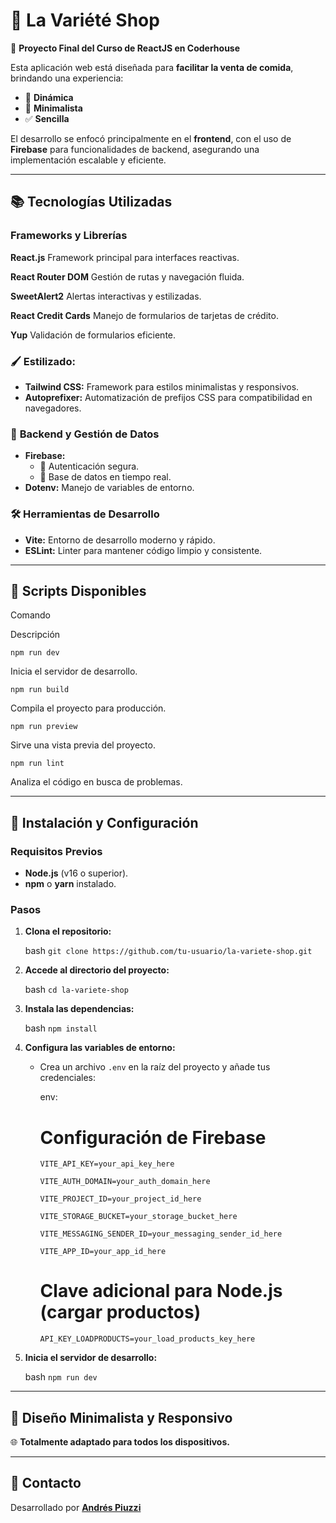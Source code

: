 
# 🌟 **La Variété Shop**

🚀 **Proyecto Final del Curso de ReactJS en Coderhouse**

Esta aplicación web está diseñada para **facilitar la venta de comida**, brindando una experiencia:

-   🧩 **Dinámica**
-   🎨 **Minimalista**
-   ✅ **Sencilla**

El desarrollo se enfocó principalmente en el **frontend**, con el uso de **Firebase** para funcionalidades de backend, asegurando una implementación escalable y eficiente.

----------

## 📚 **Tecnologías Utilizadas**

### Frameworks y Librerías

**React.js**
Framework principal para interfaces reactivas.

**React Router DOM**
Gestión de rutas y navegación fluida.

**SweetAlert2**
Alertas interactivas y estilizadas.

**React Credit Cards**
Manejo de formularios de tarjetas de crédito.

**Yup**
Validación de formularios eficiente.

### 🖌️ **Estilizado**:

-   **Tailwind CSS:** Framework para estilos minimalistas y responsivos.
-   **Autoprefixer:** Automatización de prefijos CSS para compatibilidad en navegadores.

### 🔧 **Backend y Gestión de Datos**

-   **Firebase:**
    -   🔐 Autenticación segura.
    -   🔄 Base de datos en tiempo real.
-   **Dotenv:** Manejo de variables de entorno.

### 🛠️ **Herramientas de Desarrollo**

-   **Vite:** Entorno de desarrollo moderno y rápido.
-   **ESLint:** Linter para mantener código limpio y consistente.

----------

## 📜 **Scripts Disponibles**

Comando

Descripción

`npm run dev`

Inicia el servidor de desarrollo.

`npm run build`

Compila el proyecto para producción.

`npm run preview`

Sirve una vista previa del proyecto.

`npm run lint`

Analiza el código en busca de problemas.

----------

## 🚀 **Instalación y Configuración**

### Requisitos Previos

-   **Node.js** (v16 o superior).
-   **npm** o **yarn** instalado.

### Pasos

1.  **Clona el repositorio:**
    
    bash
    `git clone https://github.com/tu-usuario/la-variete-shop.git` 
    
2.  **Accede al directorio del proyecto:**
    
    bash
    `cd la-variete-shop` 
    
3.  **Instala las dependencias:**
    
    bash
    `npm install` 
    
4.  **Configura las variables de entorno:**
    
    -   Crea un archivo `.env` en la raíz del proyecto y añade tus credenciales:
        
        env:
        
        # Configuración de Firebase
        `VITE_API_KEY=your_api_key_here`

        `VITE_AUTH_DOMAIN=your_auth_domain_here`

        `VITE_PROJECT_ID=your_project_id_here`

        `VITE_STORAGE_BUCKET=your_storage_bucket_here`

        `VITE_MESSAGING_SENDER_ID=your_messaging_sender_id_here`

        `VITE_APP_ID=your_app_id_here`
        
        # Clave adicional para Node.js (cargar productos)
        `API_KEY_LOADPRODUCTS=your_load_products_key_here`
        
5.  **Inicia el servidor de desarrollo:**
    
    bash
    `npm run dev` 
    

----------

## 🎨 **Diseño Minimalista y Responsivo**

🌐 **Totalmente adaptado para todos los dispositivos.**

----------

## 📩 **Contacto**

Desarrollado por **[Andrés Piuzzi](https://github.com/Elpipi14)**